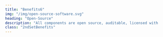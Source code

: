 ```yaml
---
title: "Benefits6"
img: "/img/open-source-software.svg"
heading: "Open-Source"
description: "All components are open source, auditable, licensed with AGPL and Apache Commons licenses. Check us out on Github."
class: "2ndSetBenefits"
---
```


